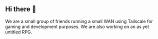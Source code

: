 ## Hi there 👋

We are a small group of friends running a small WAN using Tailscale for gaming and development purposes.
We are also working on an as yet untitled RPG.
